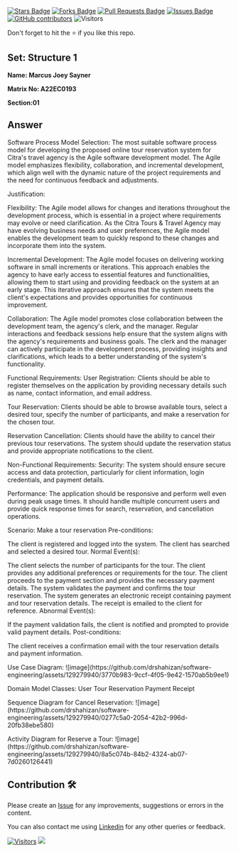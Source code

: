 <a href="https://github.com/drshahizan/learn-php/stargazers"><img src="https://img.shields.io/github/stars/drshahizan/learn-php" alt="Stars Badge"/></a>
<a href="https://github.com/drshahizan/learn-php/network/members"><img src="https://img.shields.io/github/forks/drshahizan/learn-php" alt="Forks Badge"/></a>
<a href="https://github.com/drshahizan/learn-php/pulls"><img src="https://img.shields.io/github/issues-pr/drshahizan/learn-php" alt="Pull Requests Badge"/></a>
<a href="https://github.com/drshahizan/learn-php/issues"><img src="https://img.shields.io/github/issues/drshahizan/learn-php" alt="Issues Badge"/></a>
<a href="https://github.com/drshahizan/learn-php/graphs/contributors"><img alt="GitHub contributors" src="https://img.shields.io/github/contributors/drshahizan/learn-php?color=2b9348"></a>
![Visitors](https://api.visitorbadge.io/api/visitors?path=https%3A%2F%2Fgithub.com%2Fdrshahizan%2Fsoftware-engineering&labelColor=%23d9e3f0&countColor=%23697689&style=flat)

Don't forget to hit the :star: if you like this repo.

## Set: Structure 1

**Name: Marcus Joey Sayner**

**Matrix No: A22EC0193**

**Section:01**

## Answer

Software Process Model Selection:
The most suitable software process model for developing the proposed online tour reservation system for Citra's travel agency is the Agile software development model. The Agile model emphasizes flexibility, collaboration, and incremental development, which align well with the dynamic nature of the project requirements and the need for continuous feedback and adjustments.

Justification:

Flexibility: The Agile model allows for changes and iterations throughout the development process, which is essential in a project where requirements may evolve or need clarification. As the Citra Tours & Travel Agency may have evolving business needs and user preferences, the Agile model enables the development team to quickly respond to these changes and incorporate them into the system.

Incremental Development: The Agile model focuses on delivering working software in small increments or iterations. This approach enables the agency to have early access to essential features and functionalities, allowing them to start using and providing feedback on the system at an early stage. This iterative approach ensures that the system meets the client's expectations and provides opportunities for continuous improvement.

Collaboration: The Agile model promotes close collaboration between the development team, the agency's clerk, and the manager. Regular interactions and feedback sessions help ensure that the system aligns with the agency's requirements and business goals. The clerk and the manager can actively participate in the development process, providing insights and clarifications, which leads to a better understanding of the system's functionality.

Functional Requirements:
User Registration: Clients should be able to register themselves on the application by providing necessary details such as name, contact information, and email address.

Tour Reservation: Clients should be able to browse available tours, select a desired tour, specify the number of participants, and make a reservation for the chosen tour.

Reservation Cancellation: Clients should have the ability to cancel their previous tour reservations. The system should update the reservation status and provide appropriate notifications to the client.

Non-Functional Requirements:
Security: The system should ensure secure access and data protection, particularly for client information, login credentials, and payment details.

Performance: The application should be responsive and perform well even during peak usage times. It should handle multiple concurrent users and provide quick response times for search, reservation, and cancellation operations.

Scenario: Make a tour reservation
Pre-conditions:

The client is registered and logged into the system.
The client has searched and selected a desired tour.
Normal Event(s):

The client selects the number of participants for the tour.
The client provides any additional preferences or requirements for the tour.
The client proceeds to the payment section and provides the necessary payment details.
The system validates the payment and confirms the tour reservation.
The system generates an electronic receipt containing payment and tour reservation details.
The receipt is emailed to the client for reference.
Abnormal Event(s):

If the payment validation fails, the client is notified and prompted to provide valid payment details.
Post-conditions:

The client receives a confirmation email with the tour reservation details and payment information.

<p>Use Case Diagram:
![image](https://github.com/drshahizan/software-engineering/assets/129279940/3770b983-9ccf-4f05-9e42-1570ab5b9ee1)
</p>


Domain Model Classes:
User
Tour
Reservation
Payment
Receipt
<p>Sequence Diagram for Cancel Reservation:
![image](https://github.com/drshahizan/software-engineering/assets/129279940/0277c5a0-2054-42b2-996d-20fb38ebe580)
</p>

<p>Activity Diagram for Reserve a Tour:
![image](https://github.com/drshahizan/software-engineering/assets/129279940/8a5c074b-84b2-4324-ab07-7d0260126441)
</p>

## Contribution 🛠️
Please create an [Issue](https://github.com/drshahizan/learn-php/issues) for any improvements, suggestions or errors in the content.

You can also contact me using [Linkedin](https://www.linkedin.com/in/drshahizan/) for any other queries or feedback.

[![Visitors](https://api.visitorbadge.io/api/visitors?path=https%3A%2F%2Fgithub.com%2Fdrshahizan&labelColor=%23697689&countColor=%23555555&style=plastic)](https://visitorbadge.io/status?path=https%3A%2F%2Fgithub.com%2Fdrshahizan)
![](https://hit.yhype.me/github/profile?user_id=81284918)


